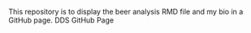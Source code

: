 This repository is to display the beer analysis RMD file and my bio in a GitHub page. 
DDS GitHub Page 
